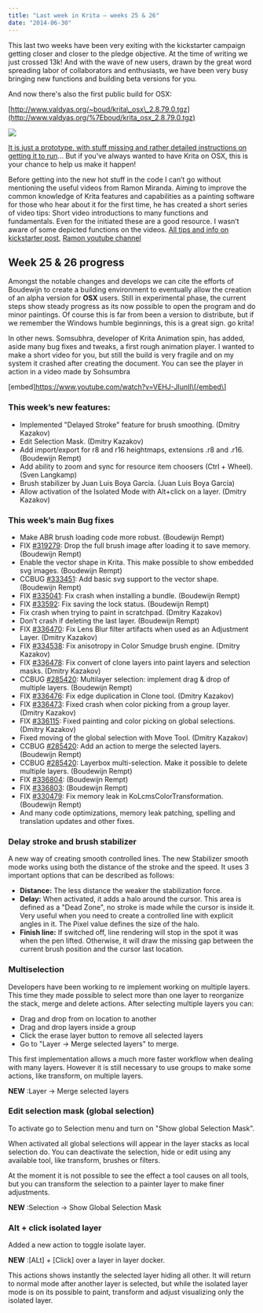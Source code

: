 ```yaml
---
title: "Last week in Krita — weeks 25 & 26"
date: "2014-06-30"
---
```


This last two weeks have been very exiting with the kickstarter campaign getting closer and closer to the pledge objective. At the time of writing we just crossed 13k! And with the wave of new users, drawn by the great word spreading labor of collaborators and enthusiasts, we have been very busy bringing new functions and building beta versions for you.

And now there's also the first public build for OSX:

[http://www.valdyas.org/~boud/krita\_osx\_2.8.79.0.tgz](http://www.valdyas.org/%7Eboud/krita_osx_2.8.79.0.tgz)

![](../images/kritaosx.jpg)

[It is just a prototype, with stuff missing and rather detailed instructions on getting it to run](https://www.kickstarter.com/projects/krita/krita-open-source-digital-painting-accelerate-deve/posts/894745)... But if you've always wanted to have Krita on OSX, this is your chance to help us make it happen!

Before getting into the new hot stuff in the code I can’t go without mentioning the useful videos from Ramon Miranda. Aiming to improve the common knowledge of Krita features and capabilities as a painting software for those who hear about it for the first time, he has created a short series of video tips: Short video introductions to many functions and fundamentals. Even for the initiated these are a good resource. I wasn’t aware of some depicted functions on the videos. [All tips and info on kickstarter post,](https://www.kickstarter.com/projects/krita/krita-open-source-digital-painting-accelerate-deve/posts/891145) [Ramon youtube channel](https://www.youtube.com/user/TheShockito)

## Week 25 & 26 progress

Amongst the notable changes and develops we can cite the efforts of Boudewijn to create a building environment to eventually allow the creation of an alpha version for **OSX** users. Still in experimental phase, the current steps show steady progress as its now possible to open the program and do minor paintings. Of course this is far from been a version to distribute, but if we remember the Windows humble beginnings, this is a great sign. go krita!

In other news. Somsubhra, developer of Krita Animation spin, has added, aside many bug fixes and tweaks, a first rough animation player. I wanted to make a short video for you, but still the build is very fragile and on my system it crashed after creating the document. You can see the player in action in a video made by Sohsumbra

\[embed\]https://www.youtube.com/watch?v=VEHJ-JIunII\[/embed\]

### This week’s new features:

- Implemented "Delayed Stroke" feature for brush smoothing. (Dmitry Kazakov)
- Edit Selection Mask. (Dmitry Kazakov)
- Add import/export for r8 and r16 heightmaps, extensions .r8 and .r16. (Boudewijn Rempt)
- Add ability to zoom and sync for resource item choosers (Ctrl + Wheel). (Sven Langkamp)
- Brush stabilizer by Juan Luis Boya García. (Juan Luis Boya García)
- Allow activation of the Isolated Mode with Alt+click on a layer. (Dmitry Kazakov)

### This week’s main Bug fixes

- Make ABR brush loading code more robust. (Boudewijn Rempt)
- FIX [#319279](https://bugs.kde.org/show_bug.cgi?id=319279): Drop the full brush image after loading it to save memory. (Boudewijn Rempt)
- Enable the vector shape in Krita. This make possible to show embedded svg images. (Boudewijn Rempt)
- CCBUG [#333451](https://bugs.kde.org/show_bug.cgi?id=333451): Add basic svg support to the vector shape. (Boudewijn Rempt)
- FIX [#335041](https://bugs.kde.org/show_bug.cgi?id=335041): Fix crash when installing a bundle. (Boudewijn Rempt)
- FIX [#33592](https://bugs.kde.org/show_bug.cgi?id=33592): Fix saving the lock status. (Boudewijn Rempt)
- Fix crash when trying to paint in scratchpad. (Dmitry Kazakov)
- Don’t crash if deleting the last layer. (Boudewijn Rempt)
- FIX [#336470](https://bugs.kde.org/show_bug.cgi?id=336470): Fix Lens Blur filter artifacts when used as an Adjustment Layer. (Dmitry Kazakov)
- FIX [#334538](https://bugs.kde.org/show_bug.cgi?id=334538): Fix anisotropy in Color Smudge brush engine. (Dmitry Kazakov)
- FIX [#336478](https://bugs.kde.org/show_bug.cgi?id=336478): Fix convert of clone layers into paint layers and selection masks. (Dmitry Kazakov)
- CCBUG [#285420](https://bugs.kde.org/show_bug.cgi?id=285420): Multilayer selection: implement drag & drop of multiple layers. (Boudewijn Rempt)
- FIX [#336476](https://bugs.kde.org/show_bug.cgi?id=336476): Fix edge duplication in Clone tool. (Dmitry Kazakov)
- FIX [#336473](https://bugs.kde.org/show_bug.cgi?id=336473): Fixed crash when color picking from a group layer. (Dmitry Kazakov)
- FIX [#336115](https://bugs.kde.org/show_bug.cgi?id=336115): Fixed painting and color picking on global selections. (Dmitry Kazakov)
- Fixed moving of the global selection with Move Tool. (Dmitry Kazakov)
- CCBUG [#285420](https://bugs.kde.org/show_bug.cgi?id=285420): Add an action to merge the selected layers. (Boudewijn Rempt)
- CCBUG [#285420](https://bugs.kde.org/show_bug.cgi?id=285420): Layerbox multi-selection. Make it possible to delete multiple layers. (Boudewijn Rempt)
- FIX [#336804](https://bugs.kde.org/show_bug.cgi?id=336804): (Boudewijn Rempt)
- FIX [#336803](https://bugs.kde.org/show_bug.cgi?id=336803): (Boudewijn Rempt)
- FIX [#330479](https://bugs.kde.org/show_bug.cgi?id=330479): Fix memory leak in KoLcmsColorTransformation. (Boudewijn Rempt)
- And many code optimizations, memory leak patching, spelling and translation updates and other fixes.

### Delay stroke and brush stabilizer

A new way of creating smooth controlled lines. The new Stabilizer smooth mode works using both the distance of the stroke and the speed. It uses 3 important options that can be described as follows:

- **Distance:** The less distance the weaker the stabilization force.
- **Delay:** When activated, it adds a halo around the cursor. This area is defined as a "Dead Zone", no stroke is made while the cursor is inside it. Very useful when you need to create a controlled line with explicit angles in it. The Pixel value defines the size of the halo.
- **Finish line:** If switched off, line rendering will stop in the spot it was when the pen lifted. Otherwise, it will draw the missing gap between the current brush position and the cursor last location.

### Multiselection

Developers have been working to re implement working on multiple layers. This time they made possible to select more than one layer to reorganize the stack, merge and delete actions. After selecting multiple layers you can:

- Drag and drop from on location to another
- Drag and drop layers inside a group
- Click the erase layer button to remove all selected layers
- Go to "Layer -> Merge selected layers" to merge.

This first implementation allows a much more faster workflow when dealing with many layers. However it is still necessary to use groups to make some actions, like transform, on multiple layers.

**NEW** :Layer -> Merge selected layers

### Edit selection mask (global selection)

To activate go to Selection menu and turn on "Show global Selection Mask".

When activated all global selections will appear in the layer stacks as local selection do. You can deactivate the selection, hide or edit using any available tool, like transform, brushes or filters.

At the moment it is not possible to see the effect a tool causes on all tools, but you can transform the selection to a painter layer to make finer adjustments.

**NEW** :Selection -> Show Global Selection Mask

### Alt + click isolated layer

Added a new action to toggle isolate layer.

**NEW** :\[ALt\] + \[Click\] over a layer in layer docker.

This actions shows instantly the selected layer hiding all other. It will return to normal mode after another layer is selected, but while the isolated layer mode is on its possible to paint, transform and adjust visualizing only the isolated layer.

